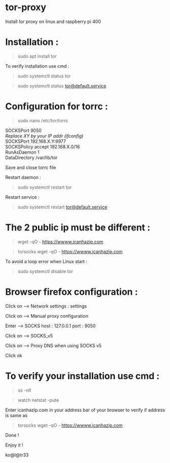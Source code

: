 # tor-proxy

Install tor proxy on linux and raspberry pi 400

# Installation :
>sudo apt install tor

To verify installation use cmd :
>sudo systemctl status tor

>sudo systemctl status tor@default.service

# Configuration for torrc :
>sudo nano /etc/tor/torrc

SOCKSPort 9050 \
*Replace XY by your IP addr (ifconfig)* \
SOCKSPort 192.168.X.Y:9977 \
SOCKSPolicy accept 192.168.X.0/16 \
RunAsDaemon 1 \
DataDirectory /var/lib/tor 

Save and close torrc file

Restart daemon :
>sudo systemctl restart tor

Restart service :
>sudo systemctl restart tor@default.service

# The 2 public ip must be different :

>wget -qO - https://wwww.icanhazip.com

>torsocks wget -qO - https://wwww.icanhazip.com

To avoid a loop error when Linux start :
>sudo systemctl disable tor

# Browser firefox configuration :

Click on --> Network settings : settings

Click on --> Manual proxy configuration

Enter --> SOCKS host : 127.0.0.1  port : 9050

Click on --> SOCKS_v5

Click on --> Proxy DNS when using SOCKS v5

Click ok

# To verify your installation use cmd :
>ss -nlt

>watch netstat -pute

Enter icanhazip.com in your address bar of your browser to verify if address is same as 
>torsocks wget -qO - https://wwww.icanhazip.com

Done !

Enjoy it !

ko@l@tr33
